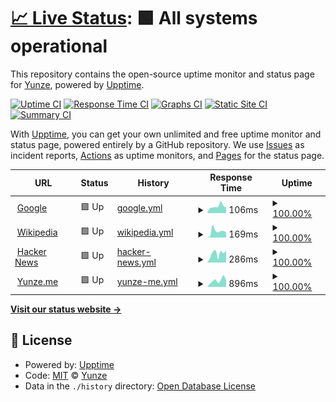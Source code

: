 # [📈 Live Status](https://myzWILLmake.github.io/upptime): <!--live status--> **🟩 All systems operational**

This repository contains the open-source uptime monitor and status page for [Yunze](https://yunze.me), powered by [Upptime](https://github.com/upptime/upptime).

[![Uptime CI](https://github.com/myzWILLmake/upptime/workflows/Uptime%20CI/badge.svg)](https://github.com/myzWILLmake/upptime/actions?query=workflow%3A%22Uptime+CI%22)
[![Response Time CI](https://github.com/myzWILLmake/upptime/workflows/Response%20Time%20CI/badge.svg)](https://github.com/myzWILLmake/upptime/actions?query=workflow%3A%22Response+Time+CI%22)
[![Graphs CI](https://github.com/myzWILLmake/upptime/workflows/Graphs%20CI/badge.svg)](https://github.com/myzWILLmake/upptime/actions?query=workflow%3A%22Graphs+CI%22)
[![Static Site CI](https://github.com/myzWILLmake/upptime/workflows/Static%20Site%20CI/badge.svg)](https://github.com/myzWILLmake/upptime/actions?query=workflow%3A%22Static+Site+CI%22)
[![Summary CI](https://github.com/myzWILLmake/upptime/workflows/Summary%20CI/badge.svg)](https://github.com/myzWILLmake/upptime/actions?query=workflow%3A%22Summary+CI%22)

With [Upptime](https://upptime.js.org), you can get your own unlimited and free uptime monitor and status page, powered entirely by a GitHub repository. We use [Issues](https://github.com/myzWILLmake/upptime/issues) as incident reports, [Actions](https://github.com/myzWILLmake/upptime/actions) as uptime monitors, and [Pages](https://myzWILLmake.github.io/upptime) for the status page.

<!--start: status pages-->
<!-- This summary is generated by Upptime (https://github.com/upptime/upptime) -->
<!-- Do not edit this manually, your changes will be overwritten -->
<!-- prettier-ignore -->
| URL | Status | History | Response Time | Uptime |
| --- | ------ | ------- | ------------- | ------ |
| <img alt="" src="https://icons.duckduckgo.com/ip3/www.google.com.ico" height="13"> [Google](https://www.google.com) | 🟩 Up | [google.yml](https://github.com/myzWILLmake/upptime/commits/HEAD/history/google.yml) | <details><summary><img alt="Response time graph" src="./graphs/google/response-time-week.png" height="20"> 106ms</summary><br><a href="https://myzWILLmake.github.io/upptime/history/google"><img alt="Response time 108" src="https://img.shields.io/endpoint?url=https%3A%2F%2Fraw.githubusercontent.com%2FmyzWILLmake%2Fupptime%2FHEAD%2Fapi%2Fgoogle%2Fresponse-time.json"></a><br><a href="https://myzWILLmake.github.io/upptime/history/google"><img alt="24-hour response time 88" src="https://img.shields.io/endpoint?url=https%3A%2F%2Fraw.githubusercontent.com%2FmyzWILLmake%2Fupptime%2FHEAD%2Fapi%2Fgoogle%2Fresponse-time-day.json"></a><br><a href="https://myzWILLmake.github.io/upptime/history/google"><img alt="7-day response time 106" src="https://img.shields.io/endpoint?url=https%3A%2F%2Fraw.githubusercontent.com%2FmyzWILLmake%2Fupptime%2FHEAD%2Fapi%2Fgoogle%2Fresponse-time-week.json"></a><br><a href="https://myzWILLmake.github.io/upptime/history/google"><img alt="30-day response time 119" src="https://img.shields.io/endpoint?url=https%3A%2F%2Fraw.githubusercontent.com%2FmyzWILLmake%2Fupptime%2FHEAD%2Fapi%2Fgoogle%2Fresponse-time-month.json"></a><br><a href="https://myzWILLmake.github.io/upptime/history/google"><img alt="1-year response time 112" src="https://img.shields.io/endpoint?url=https%3A%2F%2Fraw.githubusercontent.com%2FmyzWILLmake%2Fupptime%2FHEAD%2Fapi%2Fgoogle%2Fresponse-time-year.json"></a></details> | <details><summary><a href="https://myzWILLmake.github.io/upptime/history/google">100.00%</a></summary><a href="https://myzWILLmake.github.io/upptime/history/google"><img alt="All-time uptime 100.00%" src="https://img.shields.io/endpoint?url=https%3A%2F%2Fraw.githubusercontent.com%2FmyzWILLmake%2Fupptime%2FHEAD%2Fapi%2Fgoogle%2Fuptime.json"></a><br><a href="https://myzWILLmake.github.io/upptime/history/google"><img alt="24-hour uptime 100.00%" src="https://img.shields.io/endpoint?url=https%3A%2F%2Fraw.githubusercontent.com%2FmyzWILLmake%2Fupptime%2FHEAD%2Fapi%2Fgoogle%2Fuptime-day.json"></a><br><a href="https://myzWILLmake.github.io/upptime/history/google"><img alt="7-day uptime 100.00%" src="https://img.shields.io/endpoint?url=https%3A%2F%2Fraw.githubusercontent.com%2FmyzWILLmake%2Fupptime%2FHEAD%2Fapi%2Fgoogle%2Fuptime-week.json"></a><br><a href="https://myzWILLmake.github.io/upptime/history/google"><img alt="30-day uptime 100.00%" src="https://img.shields.io/endpoint?url=https%3A%2F%2Fraw.githubusercontent.com%2FmyzWILLmake%2Fupptime%2FHEAD%2Fapi%2Fgoogle%2Fuptime-month.json"></a><br><a href="https://myzWILLmake.github.io/upptime/history/google"><img alt="1-year uptime 100.00%" src="https://img.shields.io/endpoint?url=https%3A%2F%2Fraw.githubusercontent.com%2FmyzWILLmake%2Fupptime%2FHEAD%2Fapi%2Fgoogle%2Fuptime-year.json"></a></details>
| <img alt="" src="https://icons.duckduckgo.com/ip3/en.wikipedia.org.ico" height="13"> [Wikipedia](https://en.wikipedia.org) | 🟩 Up | [wikipedia.yml](https://github.com/myzWILLmake/upptime/commits/HEAD/history/wikipedia.yml) | <details><summary><img alt="Response time graph" src="./graphs/wikipedia/response-time-week.png" height="20"> 169ms</summary><br><a href="https://myzWILLmake.github.io/upptime/history/wikipedia"><img alt="Response time 210" src="https://img.shields.io/endpoint?url=https%3A%2F%2Fraw.githubusercontent.com%2FmyzWILLmake%2Fupptime%2FHEAD%2Fapi%2Fwikipedia%2Fresponse-time.json"></a><br><a href="https://myzWILLmake.github.io/upptime/history/wikipedia"><img alt="24-hour response time 137" src="https://img.shields.io/endpoint?url=https%3A%2F%2Fraw.githubusercontent.com%2FmyzWILLmake%2Fupptime%2FHEAD%2Fapi%2Fwikipedia%2Fresponse-time-day.json"></a><br><a href="https://myzWILLmake.github.io/upptime/history/wikipedia"><img alt="7-day response time 169" src="https://img.shields.io/endpoint?url=https%3A%2F%2Fraw.githubusercontent.com%2FmyzWILLmake%2Fupptime%2FHEAD%2Fapi%2Fwikipedia%2Fresponse-time-week.json"></a><br><a href="https://myzWILLmake.github.io/upptime/history/wikipedia"><img alt="30-day response time 198" src="https://img.shields.io/endpoint?url=https%3A%2F%2Fraw.githubusercontent.com%2FmyzWILLmake%2Fupptime%2FHEAD%2Fapi%2Fwikipedia%2Fresponse-time-month.json"></a><br><a href="https://myzWILLmake.github.io/upptime/history/wikipedia"><img alt="1-year response time 209" src="https://img.shields.io/endpoint?url=https%3A%2F%2Fraw.githubusercontent.com%2FmyzWILLmake%2Fupptime%2FHEAD%2Fapi%2Fwikipedia%2Fresponse-time-year.json"></a></details> | <details><summary><a href="https://myzWILLmake.github.io/upptime/history/wikipedia">100.00%</a></summary><a href="https://myzWILLmake.github.io/upptime/history/wikipedia"><img alt="All-time uptime 100.00%" src="https://img.shields.io/endpoint?url=https%3A%2F%2Fraw.githubusercontent.com%2FmyzWILLmake%2Fupptime%2FHEAD%2Fapi%2Fwikipedia%2Fuptime.json"></a><br><a href="https://myzWILLmake.github.io/upptime/history/wikipedia"><img alt="24-hour uptime 100.00%" src="https://img.shields.io/endpoint?url=https%3A%2F%2Fraw.githubusercontent.com%2FmyzWILLmake%2Fupptime%2FHEAD%2Fapi%2Fwikipedia%2Fuptime-day.json"></a><br><a href="https://myzWILLmake.github.io/upptime/history/wikipedia"><img alt="7-day uptime 100.00%" src="https://img.shields.io/endpoint?url=https%3A%2F%2Fraw.githubusercontent.com%2FmyzWILLmake%2Fupptime%2FHEAD%2Fapi%2Fwikipedia%2Fuptime-week.json"></a><br><a href="https://myzWILLmake.github.io/upptime/history/wikipedia"><img alt="30-day uptime 100.00%" src="https://img.shields.io/endpoint?url=https%3A%2F%2Fraw.githubusercontent.com%2FmyzWILLmake%2Fupptime%2FHEAD%2Fapi%2Fwikipedia%2Fuptime-month.json"></a><br><a href="https://myzWILLmake.github.io/upptime/history/wikipedia"><img alt="1-year uptime 100.00%" src="https://img.shields.io/endpoint?url=https%3A%2F%2Fraw.githubusercontent.com%2FmyzWILLmake%2Fupptime%2FHEAD%2Fapi%2Fwikipedia%2Fuptime-year.json"></a></details>
| <img alt="" src="https://icons.duckduckgo.com/ip3/news.ycombinator.com.ico" height="13"> [Hacker News](https://news.ycombinator.com) | 🟩 Up | [hacker-news.yml](https://github.com/myzWILLmake/upptime/commits/HEAD/history/hacker-news.yml) | <details><summary><img alt="Response time graph" src="./graphs/hacker-news/response-time-week.png" height="20"> 286ms</summary><br><a href="https://myzWILLmake.github.io/upptime/history/hacker-news"><img alt="Response time 365" src="https://img.shields.io/endpoint?url=https%3A%2F%2Fraw.githubusercontent.com%2FmyzWILLmake%2Fupptime%2FHEAD%2Fapi%2Fhacker-news%2Fresponse-time.json"></a><br><a href="https://myzWILLmake.github.io/upptime/history/hacker-news"><img alt="24-hour response time 381" src="https://img.shields.io/endpoint?url=https%3A%2F%2Fraw.githubusercontent.com%2FmyzWILLmake%2Fupptime%2FHEAD%2Fapi%2Fhacker-news%2Fresponse-time-day.json"></a><br><a href="https://myzWILLmake.github.io/upptime/history/hacker-news"><img alt="7-day response time 286" src="https://img.shields.io/endpoint?url=https%3A%2F%2Fraw.githubusercontent.com%2FmyzWILLmake%2Fupptime%2FHEAD%2Fapi%2Fhacker-news%2Fresponse-time-week.json"></a><br><a href="https://myzWILLmake.github.io/upptime/history/hacker-news"><img alt="30-day response time 320" src="https://img.shields.io/endpoint?url=https%3A%2F%2Fraw.githubusercontent.com%2FmyzWILLmake%2Fupptime%2FHEAD%2Fapi%2Fhacker-news%2Fresponse-time-month.json"></a><br><a href="https://myzWILLmake.github.io/upptime/history/hacker-news"><img alt="1-year response time 375" src="https://img.shields.io/endpoint?url=https%3A%2F%2Fraw.githubusercontent.com%2FmyzWILLmake%2Fupptime%2FHEAD%2Fapi%2Fhacker-news%2Fresponse-time-year.json"></a></details> | <details><summary><a href="https://myzWILLmake.github.io/upptime/history/hacker-news">100.00%</a></summary><a href="https://myzWILLmake.github.io/upptime/history/hacker-news"><img alt="All-time uptime 99.94%" src="https://img.shields.io/endpoint?url=https%3A%2F%2Fraw.githubusercontent.com%2FmyzWILLmake%2Fupptime%2FHEAD%2Fapi%2Fhacker-news%2Fuptime.json"></a><br><a href="https://myzWILLmake.github.io/upptime/history/hacker-news"><img alt="24-hour uptime 100.00%" src="https://img.shields.io/endpoint?url=https%3A%2F%2Fraw.githubusercontent.com%2FmyzWILLmake%2Fupptime%2FHEAD%2Fapi%2Fhacker-news%2Fuptime-day.json"></a><br><a href="https://myzWILLmake.github.io/upptime/history/hacker-news"><img alt="7-day uptime 100.00%" src="https://img.shields.io/endpoint?url=https%3A%2F%2Fraw.githubusercontent.com%2FmyzWILLmake%2Fupptime%2FHEAD%2Fapi%2Fhacker-news%2Fuptime-week.json"></a><br><a href="https://myzWILLmake.github.io/upptime/history/hacker-news"><img alt="30-day uptime 100.00%" src="https://img.shields.io/endpoint?url=https%3A%2F%2Fraw.githubusercontent.com%2FmyzWILLmake%2Fupptime%2FHEAD%2Fapi%2Fhacker-news%2Fuptime-month.json"></a><br><a href="https://myzWILLmake.github.io/upptime/history/hacker-news"><img alt="1-year uptime 99.91%" src="https://img.shields.io/endpoint?url=https%3A%2F%2Fraw.githubusercontent.com%2FmyzWILLmake%2Fupptime%2FHEAD%2Fapi%2Fhacker-news%2Fuptime-year.json"></a></details>
| <img alt="" src="https://icons.duckduckgo.com/ip3/yunze.me.ico" height="13"> [Yunze.me](https://yunze.me) | 🟩 Up | [yunze-me.yml](https://github.com/myzWILLmake/upptime/commits/HEAD/history/yunze-me.yml) | <details><summary><img alt="Response time graph" src="./graphs/yunze-me/response-time-week.png" height="20"> 896ms</summary><br><a href="https://myzWILLmake.github.io/upptime/history/yunze-me"><img alt="Response time 744" src="https://img.shields.io/endpoint?url=https%3A%2F%2Fraw.githubusercontent.com%2FmyzWILLmake%2Fupptime%2FHEAD%2Fapi%2Fyunze-me%2Fresponse-time.json"></a><br><a href="https://myzWILLmake.github.io/upptime/history/yunze-me"><img alt="24-hour response time 871" src="https://img.shields.io/endpoint?url=https%3A%2F%2Fraw.githubusercontent.com%2FmyzWILLmake%2Fupptime%2FHEAD%2Fapi%2Fyunze-me%2Fresponse-time-day.json"></a><br><a href="https://myzWILLmake.github.io/upptime/history/yunze-me"><img alt="7-day response time 896" src="https://img.shields.io/endpoint?url=https%3A%2F%2Fraw.githubusercontent.com%2FmyzWILLmake%2Fupptime%2FHEAD%2Fapi%2Fyunze-me%2Fresponse-time-week.json"></a><br><a href="https://myzWILLmake.github.io/upptime/history/yunze-me"><img alt="30-day response time 734" src="https://img.shields.io/endpoint?url=https%3A%2F%2Fraw.githubusercontent.com%2FmyzWILLmake%2Fupptime%2FHEAD%2Fapi%2Fyunze-me%2Fresponse-time-month.json"></a><br><a href="https://myzWILLmake.github.io/upptime/history/yunze-me"><img alt="1-year response time 743" src="https://img.shields.io/endpoint?url=https%3A%2F%2Fraw.githubusercontent.com%2FmyzWILLmake%2Fupptime%2FHEAD%2Fapi%2Fyunze-me%2Fresponse-time-year.json"></a></details> | <details><summary><a href="https://myzWILLmake.github.io/upptime/history/yunze-me">100.00%</a></summary><a href="https://myzWILLmake.github.io/upptime/history/yunze-me"><img alt="All-time uptime 43.69%" src="https://img.shields.io/endpoint?url=https%3A%2F%2Fraw.githubusercontent.com%2FmyzWILLmake%2Fupptime%2FHEAD%2Fapi%2Fyunze-me%2Fuptime.json"></a><br><a href="https://myzWILLmake.github.io/upptime/history/yunze-me"><img alt="24-hour uptime 100.00%" src="https://img.shields.io/endpoint?url=https%3A%2F%2Fraw.githubusercontent.com%2FmyzWILLmake%2Fupptime%2FHEAD%2Fapi%2Fyunze-me%2Fuptime-day.json"></a><br><a href="https://myzWILLmake.github.io/upptime/history/yunze-me"><img alt="7-day uptime 100.00%" src="https://img.shields.io/endpoint?url=https%3A%2F%2Fraw.githubusercontent.com%2FmyzWILLmake%2Fupptime%2FHEAD%2Fapi%2Fyunze-me%2Fuptime-week.json"></a><br><a href="https://myzWILLmake.github.io/upptime/history/yunze-me"><img alt="30-day uptime 100.00%" src="https://img.shields.io/endpoint?url=https%3A%2F%2Fraw.githubusercontent.com%2FmyzWILLmake%2Fupptime%2FHEAD%2Fapi%2Fyunze-me%2Fuptime-month.json"></a><br><a href="https://myzWILLmake.github.io/upptime/history/yunze-me"><img alt="1-year uptime 37.10%" src="https://img.shields.io/endpoint?url=https%3A%2F%2Fraw.githubusercontent.com%2FmyzWILLmake%2Fupptime%2FHEAD%2Fapi%2Fyunze-me%2Fuptime-year.json"></a></details>

<!--end: status pages-->

[**Visit our status website →**](https://myzWILLmake.github.io/upptime)

## 📄 License

- Powered by: [Upptime](https://github.com/upptime/upptime)
- Code: [MIT](./LICENSE) © [Yunze](https://yunze.me)
- Data in the `./history` directory: [Open Database License](https://opendatacommons.org/licenses/odbl/1-0/)
